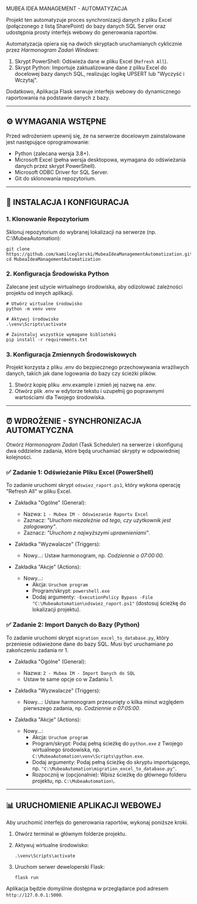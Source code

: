 
MUBEA IDEA MANAGEMENT - AUTOMATYZACJA


Projekt ten automatyzuje proces synchronizacji danych z pliku Excel (połączonego z listą SharePoint) do bazy danych SQL Server oraz udostępnia prosty interfejs webowy do generowania raportów.

Automatyzacja opiera się na dwóch skryptach uruchamianych cyklicznie przez *Harmonogram Zadań Windows*:

1.  Skrypt PowerShell: Odświeża dane w pliku Excel (`Refresh All`).
2.  Skrypt Python: Importuje zaktualizowane dane z pliku Excel do docelowej bazy danych SQL, realizując logikę UPSERT lub "Wyczyść i Wczytaj".

Dodatkowo, Aplikacja Flask serwuje interfejs webowy do dynamicznego raportowania na podstawie danych z bazy.

----------------------------------------
⚙️ WYMAGANIA WSTĘPNE
----------------------------------------

Przed wdrożeniem upewnij się, że na serwerze docelowym zainstalowane jest następujące oprogramowanie:

* Python (zalecana wersja 3.8+).
* Microsoft Excel (pełna wersja desktopowa, wymagana do odświeżania danych przez skrypt PowerShell).
* Microsoft ODBC Driver for SQL Server.
* Git do sklonowania repozytorium.

----------------------------------------
🚀 INSTALACJA I KONFIGURACJA
----------------------------------------

### 1. Klonowanie Repozytorium

Sklonuj repozytorium do wybranej lokalizacji na serwerze (np. C:\MubeaAutomation):

    git clone https://github.com/kamilceglarski/MubeaIdeaManagementAutomatization.git
    cd MubeaIdeaManagementAutomatization


### 2. Konfiguracja Środowiska Python

Zalecane jest użycie wirtualnego środowiska, aby odizolować zależności projektu od innych aplikacji.

    # Utwórz wirtualne środowisko
    python -m venv venv

    # Aktywuj środowisko
    .\venv\Scripts\activate

    # Zainstaluj wszystkie wymagane biblioteki
    pip install -r requirements.txt


### 3. Konfiguracja Zmiennych Środowiskowych

Projekt korzysta z pliku .env do bezpiecznego przechowywania wrażliwych danych, takich jak dane logowania do bazy czy ścieżki plików.

1.  Stwórz kopię pliku .env.example i zmień jej nazwę na .env.
2.  Otwórz plik .env w edytorze tekstu i uzupełnij go poprawnymi wartościami dla Twojego środowiska.


----------------------------------------
⏰ WDROŻENIE - SYNCHRONIZACJA AUTOMATYCZNA
----------------------------------------

Otwórz *Harmonogram Zadań* (Task Scheduler) na serwerze i skonfiguruj dwa oddzielne zadania, które będą uruchamiać skrypty w odpowiedniej kolejności.

### ✅ Zadanie 1: Odświeżanie Pliku Excel (PowerShell)

To zadanie uruchomi skrypt `odswiez_raport.ps1`, który wykona operację "Refresh All" w pliku Excel.

* Zakładka "Ogólne" (General):
    -   Nazwa: `1 - Mubea IM - Odswiezanie Raportu Excel`
    -   Zaznacz: *"Uruchom niezależnie od tego, czy użytkownik jest zalogowany"*.
    -   Zaznacz: *"Uruchom z najwyższymi uprawnieniami"*.

* Zakładka "Wyzwalacze" (Triggers):
    -   Nowy...: Ustaw harmonogram, np. *Codziennie o 07:00:00*.

* Zakładka "Akcje" (Actions):
    -   Nowy...:
        -   Akcja: `Uruchom program`
        -   Program/skrypt: `powershell.exe`
        -   Dodaj argumenty: `-ExecutionPolicy Bypass -File "C:\MubeaAutomation\odswiez_raport.ps1"` (dostosuj ścieżkę do lokalizacji projektu).

### ✅ Zadanie 2: Import Danych do Bazy (Python)

To zadanie uruchomi skrypt `migration_excel_to_database.py`, który przeniesie odświeżone dane do bazy SQL. Musi być uruchamiane *po* zakończeniu zadania nr 1.

* Zakładka "Ogólne" (General):
    -   Nazwa: `2 - Mubea IM - Import Danych do SQL`
    -   Ustaw te same opcje co w Zadaniu 1.

* Zakładka "Wyzwalacze" (Triggers):
    -   Nowy...: Ustaw harmonogram przesunięty o kilka minut względem pierwszego zadania, np. *Codziennie o 07:05:00*.

* Zakładka "Akcje" (Actions):
    -   Nowy...:
        -   Akcja: `Uruchom program`
        -   Program/skrypt: Podaj pełną ścieżkę do `python.exe` z Twojego wirtualnego środowiska, np. `C:\MubeaAutomation\venv\Scripts\python.exe`.
        -   Dodaj argumenty: Podaj pełną ścieżkę do skryptu importującego, np. `"C:\MubeaAutomation\migration_excel_to_database.py"`.
        -   Rozpocznij w (opcjonalnie): Wpisz ścieżkę do głównego folderu projektu, np. `C:\MubeaAutomation\`.


----------------------------------------
📊 URUCHOMIENIE APLIKACJI WEBOWEJ
----------------------------------------

Aby uruchomić interfejs do generowania raportów, wykonaj poniższe kroki.

1.  Otwórz terminal w głównym folderze projektu.

2.  Aktywuj wirtualne środowisko:
    
        .\venv\Scripts\activate

3.  Uruchom serwer deweloperski Flask:

        flask run

Aplikacja będzie domyślnie dostępna w przeglądarce pod adresem `http://127.0.0.1:5000`.
